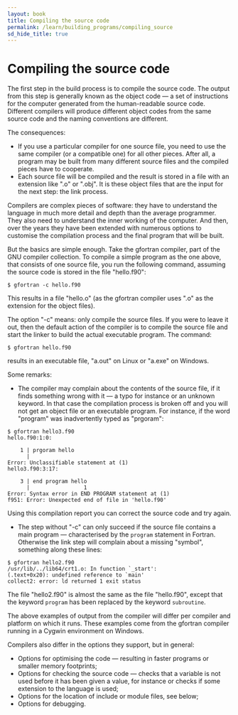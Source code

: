 ```yaml
---
layout: book
title: Compiling the source code
permalink: /learn/building_programs/compiling_source
sd_hide_title: true
---
```


# Compiling the source code

The first step in the build process is to compile the source code. The
output from this step is generally known as the object code — a set of
instructions for the computer generated from the human-readable source
code. Different compilers will produce different object codes from the
same source code and the naming conventions are different.

The consequences:

* If you use a particular compiler for one source file, you need to use
the same compiler (or a compatible one) for all other pieces. After
all, a program may be built from many different source files and the
compiled pieces have to cooperate.
* Each source file will be compiled and the result is stored in a file
with an extension like ".o" or ".obj". It is these object files that are
the input for the next step: the link process.

Compilers are complex pieces of software: they have to understand the
language in much more detail and depth than the average programmer. They
also need to understand the inner working of the computer. And then,
over the years they have been extended with numerous options to
customise the compilation process and the final program that will be
built.

But the basics are simple enough. Take the gfortran compiler, part of
the GNU compiler collection. To compile a simple program as the one
above, that consists of one source file, you run the following command,
assuming the source code is stored in the file "hello.f90":

```shell
$ gfortran -c hello.f90
```

This results in a file "hello.o" (as the gfortran compiler uses ".o" as
the extension for the object files).

The option "-c" means: only compile the source files. If you were to
leave it out, then the default action of the compiler is to compile the
source file and start the linker to build the actual executable program.
The command:

```shell
$ gfortran hello.f90
```

results in an executable file, "a.out" on Linux or "a.exe" on
Windows.

Some remarks:

* The compiler may complain about the contents of the source file, if it
finds something wrong with it — a typo for instance or an unknown
keyword. In that case the compilation process is broken off and you will
not get an object file or an executable program. For instance, if
the word "program" was inadvertently typed as "prgoram":

```shell
$ gfortran hello3.f90
hello.f90:1:0:

    1 | prgoram hello
      |
Error: Unclassifiable statement at (1)
hello3.f90:3:17:

    3 | end program hello
      |                 1
Error: Syntax error in END PROGRAM statement at (1)
f951: Error: Unexpected end of file in 'hello.f90'
```

Using this compilation report you can correct the source code and try
again.

* The step without "-c" can only succeed if the source file contains a
main program — characterised by the `program` statement in Fortran.
Otherwise the link step will complain about a missing "symbol", something
along these lines:

```shell
$ gfortran hello2.f90
/usr/lib/../lib64/crt1.o: In function `_start':
(.text+0x20): undefined reference to `main'
collect2: error: ld returned 1 exit status
```

The file "hello2.f90" is almost the same as the file "hello.f90", except
that the keyword `program` has been replaced by the keyword `subroutine`.

The above examples of output from the compiler will differ per compiler
and platform on which it runs. These examples come from the gfortran
compiler running in a Cygwin environment on Windows.

Compilers also differ in the options they support, but in general:

* Options for optimising the code — resulting in faster programs or
smaller memory footprints;
* Options for checking the source code — checks that a variable is not
used before it has been given a value, for instance or checks if some
extension to the language is used;
* Options for the location of include or module files, see below;
* Options for debugging.

